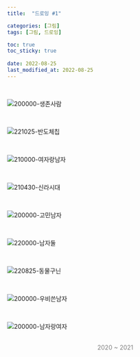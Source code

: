 ```yaml
---
title:  "드로잉 #1"

categories: [그림]
tags: [그림, 드로잉]

toc: true
toc_sticky: true
 
date: 2022-08-25
last_modified_at: 2022-08-25
---
```


<br>

![200000-생존사람](/assets/img/drawing/200000-생존사람.png)

<br>

![221025-반도체칩](/assets/img/drawing/221025-반도체칩.png)

<br>

![210000-여자랑남자](/assets/img/drawing/210000-여자랑남자.png)

<br>

![210430-신라시대](/assets/img/drawing/210430-신라시대.jpg)

<br>

![200000-고민남자](/assets/img/drawing/200000-고민남자.jpg)

<br>

![220000-남자둘](/assets/img/drawing/220000-남자둘.png)

<br>

![220825-동물구닌](/assets/img/drawing/220825-동물구닌.png)

<br>

![200000-우비쓴남자](/assets/img/drawing/200000-우비쓴남자.png)

<br>

![200000-남자랑여자](/assets/img/drawing/200000-남자랑여자.png)

<br>

<div style="color:grey"><center>2020 ~ 2021</center></div>